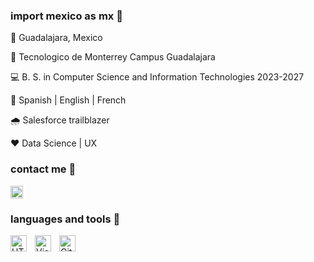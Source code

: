 ### import mexico as mx 🌵





📍 Guadalajara, Mexico 


🐏 Tecnologico de Monterrey Campus Guadalajara


💻 B. S. in Computer Science and Information Technologies 2023-2027


👅 Spanish | English | French


🌧 Salesforce trailblazer


❤️ Data Science | UX

### contact me 💬

<p align="left">
<a href="https://www.linkedin.com/in/joaquin-hiroki-campos-kishi/">
    <img alt="LinkedIn" title="Take a look at my LinkedIn" src="https://cdn.jsdelivr.net/gh/devicons/devicon/icons/linkedin/linkedin-original-wordmark.svg" width="20" height="20" />
</a>



### languages and tools 🧰

<img align="left" alt="HTML5" width="26px" src="https://cdn.jsdelivr.net/gh/devicons/devicon/icons/html5/html5-original.svg" style="padding-right:10px;" />
<img align="left" alt="Visual Studio Code" width="26px" src="https://cdn.jsdelivr.net/gh/devicons/devicon/icons/vscode/vscode-original.svg" style="padding-right:10px;" /> 
<img align="left" alt="Git" width="26px" src="https://cdn.jsdelivr.net/gh/devicons/devicon/icons/git/git-original.svg" style="padding-right:10px;" />



            
